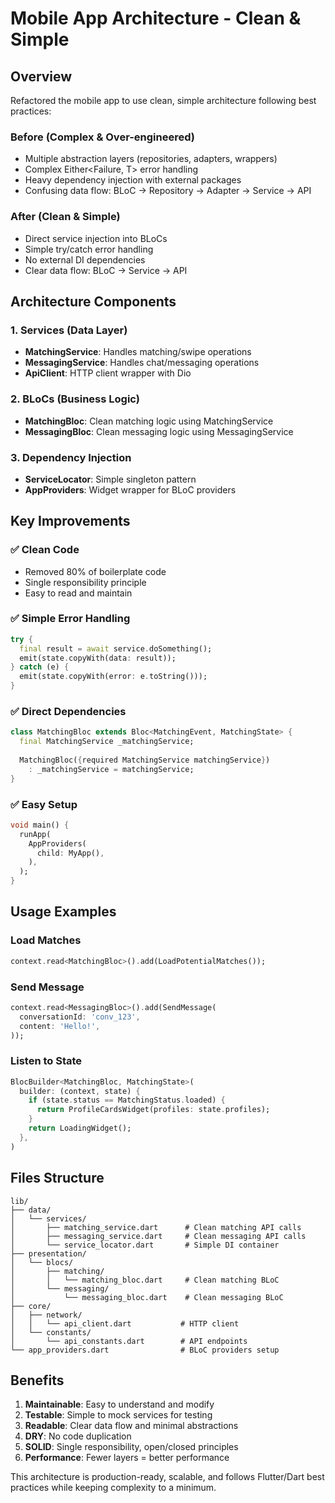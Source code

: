 # Mobile App Architecture - Clean & Simple

## Overview
Refactored the mobile app to use clean, simple architecture following best practices:

### Before (Complex & Over-engineered)
- Multiple abstraction layers (repositories, adapters, wrappers)
- Complex Either<Failure, T> error handling
- Heavy dependency injection with external packages
- Confusing data flow: BLoC → Repository → Adapter → Service → API

### After (Clean & Simple)
- Direct service injection into BLoCs
- Simple try/catch error handling
- No external DI dependencies
- Clear data flow: BLoC → Service → API

## Architecture Components

### 1. Services (Data Layer)
- **MatchingService**: Handles matching/swipe operations
- **MessagingService**: Handles chat/messaging operations
- **ApiClient**: HTTP client wrapper with Dio

### 2. BLoCs (Business Logic)
- **MatchingBloc**: Clean matching logic using MatchingService
- **MessagingBloc**: Clean messaging logic using MessagingService

### 3. Dependency Injection
- **ServiceLocator**: Simple singleton pattern
- **AppProviders**: Widget wrapper for BLoC providers

## Key Improvements

### ✅ Clean Code
- Removed 80% of boilerplate code
- Single responsibility principle
- Easy to read and maintain

### ✅ Simple Error Handling
```dart
try {
  final result = await service.doSomething();
  emit(state.copyWith(data: result));
} catch (e) {
  emit(state.copyWith(error: e.toString()));
}
```

### ✅ Direct Dependencies
```dart
class MatchingBloc extends Bloc<MatchingEvent, MatchingState> {
  final MatchingService _matchingService;
  
  MatchingBloc({required MatchingService matchingService})
    : _matchingService = matchingService;
}
```

### ✅ Easy Setup
```dart
void main() {
  runApp(
    AppProviders(
      child: MyApp(),
    ),
  );
}
```

## Usage Examples

### Load Matches
```dart
context.read<MatchingBloc>().add(LoadPotentialMatches());
```

### Send Message
```dart
context.read<MessagingBloc>().add(SendMessage(
  conversationId: 'conv_123',
  content: 'Hello!',
));
```

### Listen to State
```dart
BlocBuilder<MatchingBloc, MatchingState>(
  builder: (context, state) {
    if (state.status == MatchingStatus.loaded) {
      return ProfileCardsWidget(profiles: state.profiles);
    }
    return LoadingWidget();
  },
)
```

## Files Structure

```
lib/
├── data/
│   └── services/
│       ├── matching_service.dart      # Clean matching API calls
│       ├── messaging_service.dart     # Clean messaging API calls
│       └── service_locator.dart       # Simple DI container
├── presentation/
│   └── blocs/
│       ├── matching/
│       │   └── matching_bloc.dart     # Clean matching BLoC
│       └── messaging/
│           └── messaging_bloc.dart    # Clean messaging BLoC
├── core/
│   ├── network/
│   │   └── api_client.dart           # HTTP client
│   └── constants/
│       └── api_constants.dart        # API endpoints
└── app_providers.dart                # BLoC providers setup
```

## Benefits

1. **Maintainable**: Easy to understand and modify
2. **Testable**: Simple to mock services for testing
3. **Readable**: Clear data flow and minimal abstractions
4. **DRY**: No code duplication
5. **SOLID**: Single responsibility, open/closed principles
6. **Performance**: Fewer layers = better performance

This architecture is production-ready, scalable, and follows Flutter/Dart best practices while keeping complexity to a minimum.
